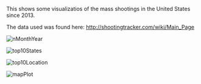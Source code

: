 This shows some visualizatios of the mass shootings in the United States since 2013. 

The data used was found here:  http://shootingtracker.com/wiki/Main_Page


![nMonthYear](https://github.com/mpiccirilli/USMassShootings/blob/master/plots/nVictimsByMonthAndYear.jpg)


![top10States](https://github.com/mpiccirilli/USMassShootings/blob/master/plots/Top10States.jpg)

![top10Location](https://github.com/mpiccirilli/USMassShootings/blob/master/plots/top10Location.jpg)

![mapPlot](https://github.com/mpiccirilli/USMassShootings/blob/master/plots/victByLocation.jpg)

